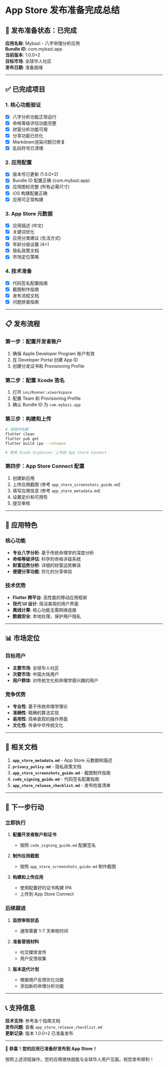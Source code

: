 # App Store 发布准备完成总结

## 🎉 发布准备状态：已完成

**应用名称**: Mybazi - 八字命理分析应用  
**Bundle ID**: com.mybazi.app  
**当前版本**: 1.0.0+2  
**目标市场**: 全球华人社区  
**发布日期**: 准备就绪

---

## ✅ 已完成项目

### 1. 核心功能验证
- [x] 八字分析功能正常运行
- [x] 命格等级评估功能完整
- [x] 财富分析功能可用
- [x] 分享功能已优化
- [x] Markdown渲染问题已修复
- [x] 乱码符号已清理

### 2. 应用配置
- [x] 版本号已更新 (1.0.0+2)
- [x] Bundle ID 配置正确 (com.mybazi.app)
- [x] 应用图标完整 (所有必需尺寸)
- [x] iOS 构建配置正确
- [x] 应用可正常构建

### 3. App Store 元数据
- [x] 应用描述 (中文)
- [x] 关键词优化
- [x] 应用分类建议 (生活方式)
- [x] 年龄分级设置 (4+)
- [x] 隐私政策文档
- [x] 市场定位策略

### 4. 技术准备
- [x] 代码签名配置指南
- [x] 截图制作指南
- [x] 发布流程文档
- [x] 问题排查指南

---

## 📋 发布流程

### 第一步：配置开发者账户
1. 确保 Apple Developer Program 账户有效
2. 在 Developer Portal 创建 App ID
3. 创建分发证书和 Provisioning Profile

### 第二步：配置 Xcode 签名
1. 打开 `ios/Runner.xcworkspace`
2. 配置 Team 和 Provisioning Profile
3. 确认 Bundle ID 为 `com.mybazi.app`

### 第三步：构建和上传
```bash
# 清理并构建
flutter clean
flutter pub get
flutter build ipa --release

# 使用 Xcode Organizer 上传到 App Store Connect
```

### 第四步：App Store Connect 配置
1. 创建新应用
2. 上传应用截图 (参考 `app_store_screenshots_guide.md`)
3. 填写应用信息 (参考 `app_store_metadata.md`)
4. 设置定价和可用性
5. 提交审核

---

## 📱 应用特色

### 核心功能
- **专业八字分析**: 基于传统命理学的深度分析
- **命格等级评估**: 科学的命格评级系统
- **财富运势分析**: 详细的财富运势解读
- **便捷分享功能**: 优化的分享体验

### 技术优势
- **Flutter 跨平台**: 高性能的移动应用框架
- **现代 UI 设计**: 简洁美观的用户界面
- **离线计算**: 核心功能无需网络连接
- **数据安全**: 本地处理，保护用户隐私

---

## 📊 市场定位

### 目标用户
- **主要市场**: 全球华人社区
- **次要市场**: 中国大陆用户
- **用户群体**: 对传统文化和命理学感兴趣的用户

### 竞争优势
- **专业性**: 基于传统命理学理论
- **准确性**: 精确的算法实现
- **易用性**: 简单直观的操作界面
- **文化性**: 传承中华传统文化

---

## 📄 相关文档

1. **`app_store_metadata.md`** - App Store 元数据和描述
2. **`privacy_policy.md`** - 隐私政策文档
3. **`app_store_screenshots_guide.md`** - 截图制作指南
4. **`code_signing_guide.md`** - 代码签名配置指南
5. **`app_store_release_checklist.md`** - 发布检查清单

---

## 🚀 下一步行动

### 立即执行
1. **配置开发者账户和证书**
   - 按照 `code_signing_guide.md` 配置签名
   
2. **制作应用截图**
   - 按照 `app_store_screenshots_guide.md` 制作截图
   
3. **构建和上传应用**
   - 使用配置好的证书构建 IPA
   - 上传到 App Store Connect

### 后续跟进
1. **监控审核状态**
   - 通常需要 1-7 天审核时间
   
2. **准备营销材料**
   - 社交媒体宣传
   - 用户反馈收集
   
3. **版本迭代计划**
   - 根据用户反馈优化功能
   - 添加新的命理分析功能

---

## 📞 支持信息

**技术支持**: 参考各个指南文档  
**发布问题**: 查看 `app_store_release_checklist.md`  
**更新记录**: 版本 1.0.0+2 已准备发布

---

**🎊 恭喜！您的应用已准备好发布到 App Store！**

按照上述流程操作，您的应用很快就能与全球华人用户见面。祝您发布顺利！